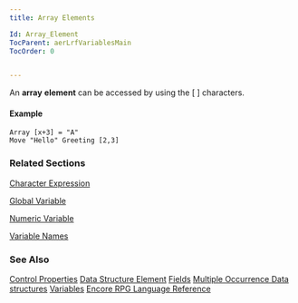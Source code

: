 ```yaml
---
title: Array Elements

Id: Array_Element
TocParent: aerLrfVariablesMain
TocOrder: 0


---
```


An **array** **element** can be accessed by using the [ ] characters. 

#### Example

```
Array [x+3] = "A"
Move "Hello" Greeting [2,3]
```

### Related Sections

[Character Expression](Character_Expression.html)

[Global Variable](Variable_Scoping.html)

[Numeric Variable](Numeric_Variable.html)

[Variable Names](Variable_Names.html)

### See Also
[Control Properties](Control_Properties.html)
[Data Structure Element](DS_Element.html)
[Fields](Field.html)
[Multiple Occurrence Data structures](Mult_Occur_DS.html)
[Variables](aerLrfVariablesMain.html)
[Encore RPG Language Reference](aerLrfLangRefMain.html) 
